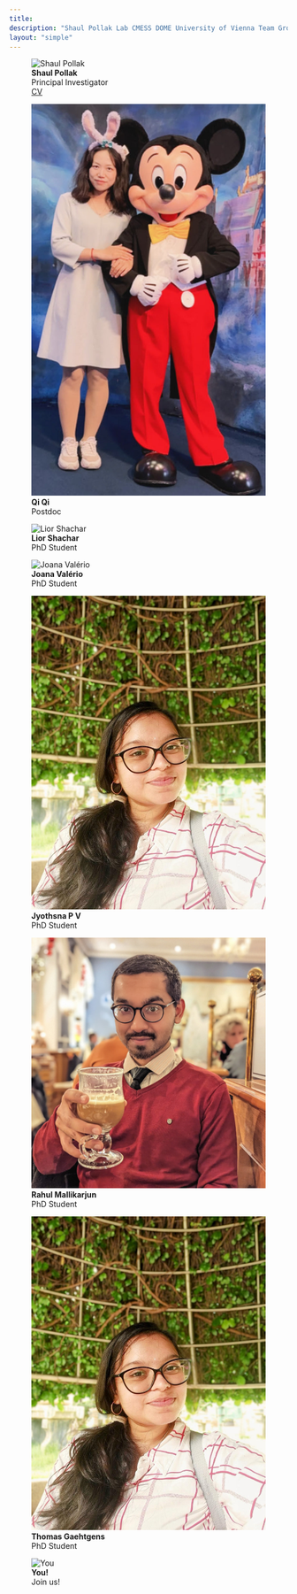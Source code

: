 ```yaml
---
title: 
description: "Shaul Pollak Lab CMESS DOME University of Vienna Team Group Students"
layout: "simple"
---
```


<div class="flex space-x-4 flex-wrap">
  <figure>
    <img src="shaul.jpg" alt="Shaul Pollak" class="rounded-lg h-72 aspect-auto">
    <figcaption>
      <b>Shaul Pollak</b><br>
      Principal Investigator<br>
      <a href="/cv">CV</a>
    </figcaption>
  </figure>


  <figure>
    <img src="qi.jpg" alt="Qi Qi" class="rounded-lg h-72 aspect-auto">
    <figcaption class="text-left">
      <b>Qi Qi</b><br>
      Postdoc
    </figcaption>
  </figure>

  <figure>
    <img src="lior.jpg" alt="Lior Shachar" class="rounded-lg h-72 aspect-auto">
    <figcaption class="text-left">
      <b>Lior Shachar</b><br>
      PhD Student
    </figcaption>
  </figure>

  <figure>
    <img src="joana.jpeg" alt="Joana Valério" class="rounded-lg h-72 aspect-auto">
    <figcaption class="text-left">
      <b>Joana Valério</b><br>
      PhD Student
    </figcaption>
  </figure>

  <figure>
    <img src="jyothsna.jpg" alt="Jyothsna P V" class="rounded-lg h-72 aspect-auto">
    <figcaption class="text-left">
      <b>Jyothsna P V</b><br>
      PhD Student
    </figcaption>
  </figure>


  <figure>
    <img src="rahul.jpeg" alt="Rahul Mallikarjun" class="rounded-lg h-72 aspect-auto">
    <figcaption class="text-left">
      <b>Rahul Mallikarjun</b><br>
      PhD Student
    </figcaption>
  </figure>

  <figure>
    <img src="jyothsna.jpg" alt="Thomas Gaehtgens" class="rounded-lg h-72 aspect-auto">
    <figcaption class="text-left">
      <b>Thomas Gaehtgens</b><br>
      PhD Student
    </figcaption>
  </figure>
<!-- </div> -->


<!-- <div class="flex space-x-4 flex-wrap"> -->
  <figure>
    <img src="devil.png" alt="You" class="rounded-lg h-72 aspect-auto">
    <figcaption class="text-left">
      <b>You!</b><br>
      Join us!
    </figcaption>
  </figure>
</div>
